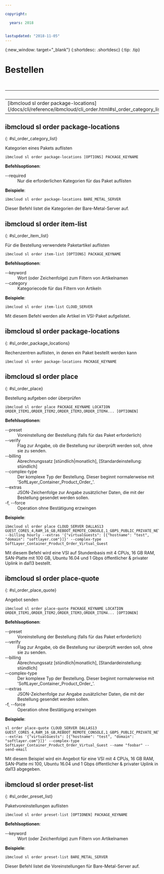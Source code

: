 ```yaml
---

copyright:

  years: 2018


lastupdated: "2018-11-05"
---
```


{:new_window: target="_blank"}
{:shortdesc: .shortdesc}
{:tip: .tip}

# Bestellen

<table summary="Allgemeine Befehle der Infrastruktur für {{site.data.keyword.BluSoftlayer_notm}} mit Links zu weiteren Informationen über den Befehl, in alphabetischer Reihenfolge">
 <caption>Tabelle 1. Befehle der Infrastruktur für {{site.data.keyword.BluSoftlayer_notm}}</caption>
 <thead>
 <th colspan="6">Befehle der Infrastruktur für {{site.data.keyword.BluSoftlayer_notm}}</th>
 </thead>
 <tbody>
 <tr>
  <td>[ibmcloud sl order package-locations](/docs/cli/reference/ibmcloud/cli_order.html#sl_order_category_list)</td>
  <td>[ibmcloud sl order item-list](/docs/cli/reference/ibmcloud/cli_order.html#sl_order_item_list)</td>
  <td>[ibmcloud sl order package-locations](/docs/cli/reference/ibmcloud/cli_order.html#sl_order_package_locations)</td>
  <td>[ibmcloud sl order place](/docs/cli/reference/ibmcloud/cli_order.html#sl_order_place)</td>
  <td>[ibmcloud sl order place-quote](/docs/cli/reference/ibmcloud/cli_order.html#sl_order_place_quote)</td>
  <td>[ibmcloud sl order preset-list](/docs/cli/reference/ibmcloud/cli_order.html#sl_order_preset_list)</td>
 </tr>
 </tbody>
</table>

## ibmcloud sl order package-locations
{: #sl_order_category_list}

Kategorien eines Pakets auflisten
```
ibmcloud sl order package-locations [OPTIONS] PACKAGE_KEYNAME
```

<strong>Befehlsoptionen</strong>:
<dl>
<dt>--required</dt>
<dd>Nur die erforderlichen Kategorien für das Paket auflisten</dd>
</dl>

**Beispiele**:
```
ibmcloud sl order package-locations BARE_METAL_SERVER
```
Dieser Befehl listet die Kategorien der Bare-Metal-Server auf.

## ibmcloud sl order item-list
{: #sl_order_item_list}

Für die Bestellung verwendete Paketartikel auflisten
```
ibmcloud sl order item-list [OPTIONS] PACKAGE_KEYNAME
```

<strong>Befehlsoptionen</strong>:
<dl>
<dt>--keyword</dt>
<dd>Wort (oder Zeichenfolge) zum Filtern von Artikelnamen</dd>
<dt>--category</dt>
<dd>Kategoriecode für das Filtern von Artikeln</dd>
</dl>

**Beispiele**:
```
ibmcloud sl order item-list CLOUD_SERVER
```
Mit diesem Befehl werden alle Artikel im VSI-Paket aufgelistet.

## ibmcloud sl order package-locations
{: #sl_order_package_locations}

Rechenzentren auflisten, in denen ein Paket bestellt werden kann
```
ibmcloud sl order package-locations PACKAGE_KEYNAME
```

## ibmcloud sl order place
{: #sl_order_place}

Bestellung aufgeben oder überprüfen
```
ibmcloud sl order place PACKAGE_KEYNAME LOCATION ORDER_ITEM1,ORDER_ITEM2,ORDER_ITEM3,ORDER_ITEM4... [OPTIONEN]
```

<strong>Befehlsoptionen</strong>:
<dl>
<dt>--preset</dt>
<dd>Voreinstellung der Bestellung (falls für das Paket erforderlich)</dd>
<dt>--verify</dt>
<dd>Flag zur Angabe, ob die Bestellung nur überprüft werden soll, ohne sie zu senden.</dd>
<dt>--billing</dt>
<dd>Abrechnungssatz [stündlich|monatlich], [Standardeinstellung: stündlich]</dd>
<dt>--complex-type</dt>
<dd>Der komplexe Typ der Bestellung. Dieser beginnt normalerweise mit 'SoftLayer_Container_Product_Order_'.</dd>
<dt>--extras</dt>
<dd>JSON-Zeichenfolge zur Angabe zusätzlicher Daten, die mit der Bestellung gesendet werden sollen.</dd>
<dt>-f, --force</dt>
<dd>Operation ohne Bestätigung erzwingen</dd>
</dl>

**Beispiele**:
```
ibmcloud sl order place CLOUD_SERVER DALLAS13 GUEST_CORES_4,RAM_16_GB,REBOOT_REMOTE_CONSOLE,1_GBPS_PUBLIC_PRIVATE_NETWORK_UPLINKS,BANDWIDTH_0_GB_2,1_IP_ADDRESS,GUEST_DISK_100_GB_SAN,OS_UBUNTU_16_04_LTS_XENIAL_XERUS_MINIMAL_64_BIT_FOR_VSI,MONITORING_HOST_PING,NOTIFICATION_EMAIL_AND_TICKET,AUTOMATED_NOTIFICATION,UNLIMITED_SSL_VPN_USERS_1_PPTP_VPN_USER_PER_ACCOUNT,NESSUS_VULNERABILITY_ASSESSMENT_REPORTING --billing hourly --extras '{"virtualGuests": [{"hostname": "test", "domain": "softlayer.com"}]}' --complex-type SoftLayer_Container_Product_Order_Virtual_Guest
```
Mit diesem Befehl wird eine VSI auf Stundenbasis mit 4 CPUs, 16 GB RAM, SAN-Platte mit 100 GB, Ubuntu 16.04 und 1 Gbps öffentlicher & privater Uplink in dal13 bestellt.

## ibmcloud sl order place-quote
{: #sl_order_place_quote}

Angebot senden
```
ibmcloud sl order place-quote PACKAGE_KEYNAME LOCATION ORDER_ITEM1,ORDER_ITEM2,ORDER_ITEM3,ORDER_ITEM4... [OPTIONEN]
```

<strong>Befehlsoptionen</strong>:
<dl>
<dt>--preset</dt>
<dd>Voreinstellung der Bestellung (falls für das Paket erforderlich)</dd>
<dt>--verify</dt>
<dd>Flag zur Angabe, ob die Bestellung nur überprüft werden soll, ohne sie zu senden.</dd>
<dt>--billing</dt>
<dd>Abrechnungssatz [stündlich|monatlich], [Standardeinstellung: stündlich]</dd>
<dt>--complex-type</dt>
<dd>Der komplexe Typ der Bestellung. Dieser beginnt normalerweise mit 'SoftLayer_Container_Product_Order_'.</dd>
<dt>--extras</dt>
<dd>JSON-Zeichenfolge zur Angabe zusätzlicher Daten, die mit der Bestellung gesendet werden sollen.</dd>
<dt>-f, --force</dt>
<dd>Operation ohne Bestätigung erzwingen</dd>
</dl>

**Beispiele**:
```
sl order place-quote CLOUD_SERVER DALLAS13 GUEST_CORES_4,RAM_16_GB,REBOOT_REMOTE_CONSOLE,1_GBPS_PUBLIC_PRIVATE_NETWORK_UPLINKS,BANDWIDTH_0_GB_2,1_IP_ADDRESS,GUEST_DISK_100_GB_SAN,OS_UBUNTU_16_04_LTS_XENIAL_XERUS_MINIMAL_64_BIT_FOR_VSI,MONITORING_HOST_PING,NOTIFICATION_EMAIL_AND_TICKET,AUTOMATED_NOTIFICATION,UNLIMITED_SSL_VPN_USERS_1_PPTP_VPN_USER_PER_ACCOUNT,NESSUS_VULNERABILITY_ASSESSMENT_REPORTING --extras '{"virtualGuests": [{"hostname": "test", "domain": "softlayer.com"}]}' --complex-type SoftLayer_Container_Product_Order_Virtual_Guest --name "foobar" --send-email
```
Mit diesem Beispiel wird ein Angebot für eine VSI mit 4 CPUs, 16 GB RAM, SAN-Platte mi 100, Ubuntu 16.04 und 1 Gbps öffentlicher & privater Uplink in dal13 abgegeben.

## ibmcloud sl order preset-list
{: #sl_order_preset_list}

Paketvoreinstellungen auflisten
```
ibmcloud sl order preset-list [OPTIONEN] PACKAGE_KEYNAME
```

<strong>Befehlsoptionen</strong>:
<dl>
<dt>--keyword</dt>
<dd>Wort (oder Zeichenfolge) zum Filtern von Artikelnamen</dd>
</dl>

**Beispiele**:
```
ibmcloud sl order preset-list BARE_METAL_SERVER
```
Dieser Befehl listet die Voreinstellungen für Bare-Metal-Server auf.
